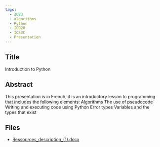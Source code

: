 ```yaml
---
tags:
  - 2023
  - algorithms
  - Python
  - ICD2O
  - ICS3C
  - Presentation
---
```

    
## Title

Introduction to Python

## Abstract

This presentation is in French, it is an introductory lesson to programming that includes the following elements:
Algorithms
The use of pseudocode
Writing and executing code using Python
Error types 
Variables and the types that exist

## Files

- [Ressources_description_(1).docx](resources/2023/Nicholas_Chauvin/Ressources_description_(1).docx)
